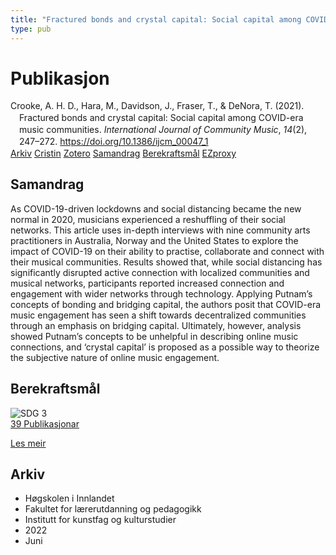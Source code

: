 ```yaml
---
title: "Fractured bonds and crystal capital: Social capital among COVID-era music communities"
type: pub
---
```

<h1>Publikasjon</h1>
<article id="csl-bib-container-V5GS6P93" class="csl-bib-container">
  <div class="csl-bib-body" style="line-height: 1.35; padding-left: 1em; text-indent:-1em;">
  <div class="csl-entry">Crooke, A. H. D., Hara, M., Davidson, J., Fraser, T., &amp; DeNora, T. (2021). Fractured bonds and crystal capital: Social capital among COVID-era music communities. <i>International Journal of Community Music</i>, <i>14</i>(2), 247&#x2013;272. <a href="https://doi.org/10.1386/ijcm_00047_1">https://doi.org/10.1386/ijcm_00047_1</a></div>
</div>
  <div class="csl-bib-buttons">
    <a href="#taxonomy-article-V5GS6P93" class="csl-bib-button">Arkiv</a>
    <a href="https://app.cristin.no/results/show.jsf?id=2031426" alt="Cristin URL" class="csl-bib-button">Cristin</a>
    <a href="http://zotero.org/groups/5022929/items/V5GS6P93" alt="Zotero URL" class="csl-bib-button">Zotero</a>
    <a href="#abstract-article-V5GS6P93" class="csl-bib-button">Samandrag</a>
    <a href="#sdg-article-V5GS6P93" class="csl-bib-button">Berekraftsmål</a>
    <a href="http://ezproxy.inn.no/login?url=https://doi.org/10.1386/ijcm_00047_1" class="csl-bib-button">EZproxy</a>
  </div>
  <div id="csl-bib-meta-container-V5GS6P93"></div>
</article>
<div id="csl-bib-meta-V5GS6P93" class="csl-bib-meta">
  <article id="abstract-article-V5GS6P93" class="abstract-article">
    <h1>Samandrag</h1>
    As COVID-19-driven lockdowns and social distancing became the new normal in 2020, musicians experienced a reshuffling of their social networks. This article uses in-depth interviews with nine community arts practitioners in Australia, Norway and the United States to explore the impact of COVID-19 on their ability to practise, collaborate and connect with their musical communities. Results showed that, while social distancing has significantly disrupted active connection with localized communities and musical networks, participants reported increased connection and engagement with wider networks through technology. Applying Putnam’s concepts of bonding and bridging capital, the authors posit that COVID-era music engagement has seen a shift towards decentralized communities through an emphasis on bridging capital. Ultimately, however, analysis showed Putnam’s concepts to be unhelpful in describing online music connections, and ‘crystal capital’ is proposed as a possible way to theorize the subjective nature of online music engagement.
  </article>
  <article id="sdg-article-V5GS6P93" class="sdg-article">
    <h1>Berekraftsmål</h1>
    <div class="sdg-container"><div id="sdg3" class="sdg">
<img src="{{< params subfolder >}}images/sdg/sdg03_no.png" class="image" alt="SDG 3">
<div class="sdg-overlay">
<a href="{{< params subfolder >}}no/archive/?sdg=3#archive" class="sdg-publication-count"><span>39</span> Publikasjonar</a>
<p><a href="https://www.fn.no/om-fn/fns-baerekraftsmaal/god-helse-og-livskvalitet?lang=nno-NO" class="sdg-read-more">Les meir</a></p>
</div>
</div></div>
  </article>
  <article id="taxonomy-article-V5GS6P93" class="taxonomy-article">
    <h1>Arkiv</h1>
    <ul>
      <li>Høgskolen i Innlandet</li>
      <li>Fakultet for lærerutdanning og pedagogikk</li>
      <li>Institutt for kunstfag og kulturstudier</li>
      <li>2022</li>
      <li>Juni</li>
    </ul>
  </article>
</div>
